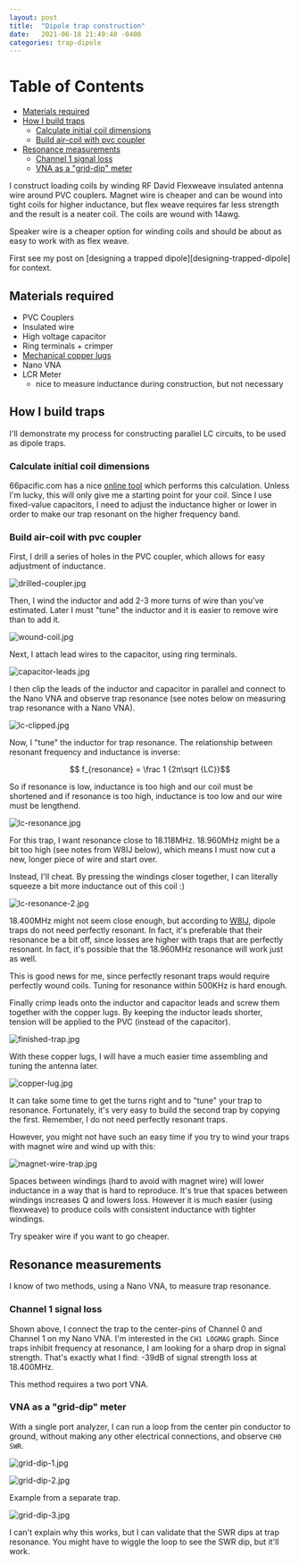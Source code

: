 ```yaml
---
layout: post
title:  "Dipole trap construction"
date:   2021-06-18 21:49:40 -0400
categories: trap-dipole
---
```


<script src="https://polyfill.io/v3/polyfill.min.js?features=es6"></script>
<script id="MathJax-script" async src="/assets/js/npm/mathjax/es5/tex-mml-chtml.js"></script>

[TOC levels=2,4]: #

# Table of Contents
- [Materials required](#materials-required)
- [How I build traps](#how-i-build-traps)
    - [Calculate initial coil dimensions](#calculate-initial-coil-dimensions)
    - [Build air-coil with pvc coupler](#build-air-coil-with-pvc-coupler)
- [Resonance measurements](#resonance-measurements)
    - [Channel 1 signal loss](#channel-1-signal-loss)
    - [VNA as a "grid-dip" meter](#vna-as-a-grid-dip-meter)


I construct loading coils by winding RF David Flexweave insulated
antenna wire around PVC couplers. Magnet wire is cheaper and can be
wound into tight coils for higher inductance, but flex weave requires
far less strength and the result is a neater coil. The coils are wound
with 14awg.

Speaker wire is a cheaper option for winding coils and should be about
as easy to work with as flex weave.

First see my post on [designing a trapped
dipole][designing-trapped-dipole] for context.

## Materials required

* PVC Couplers
* Insulated wire
* High voltage capacitor
* Ring terminals + crimper
* [Mechanical copper lugs][copper-lug]
* Nano VNA
* LCR Meter
    * nice to measure inductance during construction, but not necessary

## How I build traps

I'll demonstrate my process for constructing parallel LC circuits, to be
used as dipole traps.

### Calculate initial coil dimensions

66pacific.com has a nice [online tool][66pacific-calculator] which
performs this calculation. Unless I'm lucky, this will only give me a
starting point for your coil. Since I use fixed-value capacitors, I need
to adjust the inductance higher or lower in order to make our trap
resonant on the higher frequency band.

### Build air-coil with pvc coupler

First, I drill a series of holes in the PVC coupler, which allows for
easy adjustment of inductance.

![drilled-coupler.jpg](/assets/images/drilled-coupler.jpg)

Then, I wind the inductor and add 2-3 more turns of wire than you've
estimated. Later I must "tune" the inductor and it is easier to remove
wire than to add it.

![wound-coil.jpg](/assets/images/wound-coil.jpg)

Next, I attach lead wires to the capacitor, using ring terminals.

![capacitor-leads.jpg](/assets/images/capacitor-leads.jpg)

I then clip the leads of the inductor and capacitor in parallel and
connect to the Nano VNA and observe trap resonance (see notes below on
measuring trap resonance with a Nano VNA).

![lc-clipped.jpg](/assets/images/lc-clipped.jpg)

Now, I "tune" the inductor for trap resonance. The relationship between
resonant frequency and inductance is inverse:

$$ f_{resonance} = \frac 1 {2π\sqrt {LC}}$$

So if resonance is low, inductance is too high and our coil must be
shortened and if resonance is too high, inductance is too low and our
wire must be lengthend.

![lc-resonance.jpg](/assets/images/lc-resonance-1.jpg)

For this trap, I want resonance close to 18.118MHz. 18.960MHz might be a
bit too high (see notes from W8IJ below), which means I must now cut a
new, longer piece of wire and start over.

Instead, I'll cheat. By pressing the windings closer together, I can
literally squeeze a bit more inductance out of this coil :)

![lc-resonance-2.jpg](/assets/images/lc-resonance-2.jpg)

18.400MHz might not seem close enough, but according to [W8IJ], dipole
traps do not need perfectly resonant. In fact, it's preferable that
their resonance be a bit off, since losses are higher with traps that
are perfectly resonant. In fact, it's possible that the 18.960MHz
resonance will work just as well.

This is good news for me, since perfectly resonant traps would require
perfectly wound coils. Tuning for resonance within 500KHz is hard
enough.

Finally crimp leads onto the inductor and capacitor leads and screw them
together with the copper lugs. By keeping the inductor leads shorter,
tension will be applied to the PVC (instead of the capacitor).

![finished-trap.jpg](/assets/images/finished-trap.jpg)

With these copper lugs, I will have a much easier time assembling and
tuning the antenna later.

![copper-lug.jpg](/assets/images/copper-lugs.jpg)

It can take some time to get the turns right and to "tune" your trap to
resonance. Fortunately, it's very easy to build the second trap by
copying the first. Remember, I do not need perfectly resonant traps.

However, you might not have such an easy time if you try to wind your
traps with magnet wire and wind up with this:

![magnet-wire-trap.jpg](/assets/images/magnet-wire-trap.jpg)

Spaces between windings (hard to avoid with magnet wire) will lower
inductance in a way that is hard to reproduce. It's true that spaces
between windings increases Q and lowers loss. However it is much easier
(using flexweave) to produce coils with consistent inductance with
tighter windings.

Try speaker wire if you want to go cheaper.

## Resonance measurements

I know of two methods, using a Nano VNA, to measure trap resonance.

### Channel 1 signal loss

Shown above, I connect the trap to the center-pins of Channel 0 and
Channel 1 on my Nano VNA. I'm interested in the `CH1 LOGMAG` graph.
Since traps inhibit frequency at resonance, I am looking for a sharp
drop in signal strength. That's exactly what I find: -39dB of signal
strength loss at 18.400MHz.

This method requires a two port VNA.

### VNA as a "grid-dip" meter

With a single port analyzer, I can run a loop from the center pin
conductor to ground, without making any other electrical connections,
and observe `CH0 SWR`.

![grid-dip-1.jpg](/assets/images/grid-dip-1.jpg)

![grid-dip-2.jpg](/assets/images/grid-dip-2.jpg)

Example from a separate trap.

![grid-dip-3.jpg](/assets/images/grid-dip-3.jpg)

I can't explain why this works, but I can validate that the SWR dips at
trap resonance. You might have to wiggle the loop to see the SWR dip,
but it'll work.

[66pacific-calculator]: https://66pacific.com/calculators/coil-inductance-calculator.aspx
[copper-lug]: https://www.homedepot.com/p/Southwire-14-SOL-STR-8-STR-Mechanical-Terminal-Lug-2-Pack-65180040/312648371
[W8IJ]: https://www.w8ji.com/traps.htm
